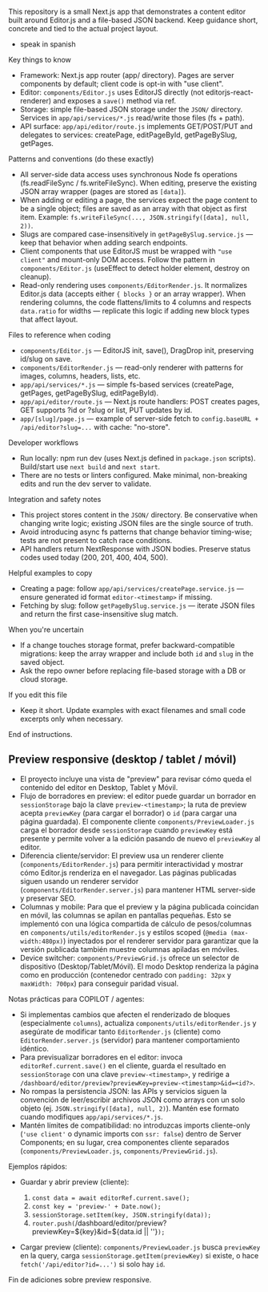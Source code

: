 This repository is a small Next.js app that demonstrates a content editor built around Editor.js
and a file-based JSON backend. Keep guidance short, concrete and tied to the actual project layout.

- speak in spanish

Key things to know
- Framework: Next.js app router (app/ directory). Pages are server components by default; client code is opt-in with "use client".
- Editor: `components/Editor.js` uses EditorJS directly (not editorjs-react-renderer) and exposes a `save()` method via ref.
- Storage: simple file-based JSON storage under the `JSON/` directory. Services in `app/api/services/*.js` read/write those files (fs + path).
- API surface: `app/api/editor/route.js` implements GET/POST/PUT and delegates to services: createPage, editPageById, getPageBySlug, getPages.

Patterns and conventions (do these exactly)
- All server-side data access uses synchronous Node fs operations (fs.readFileSync / fs.writeFileSync). When editing, preserve the existing JSON array wrapper (pages are stored as `[data]`).
- When adding or editing a page, the services expect the page content to be a single object; files are saved as an array with that object as first item. Example: `fs.writeFileSync(..., JSON.stringify([data], null, 2))`.
- Slugs are compared case-insensitively in `getPageBySlug.service.js` — keep that behavior when adding search endpoints.
- Client components that use EditorJS must be wrapped with `"use client"` and mount-only DOM access. Follow the pattern in `components/Editor.js` (useEffect to detect holder element, destroy on cleanup).
- Read-only rendering uses `components/EditorRender.js`. It normalizes Editor.js data (accepts either `{ blocks }` or an array wrapper). When rendering columns, the code flattens/limits to 4 columns and respects `data.ratio` for widths — replicate this logic if adding new block types that affect layout.

Files to reference when coding
- `components/Editor.js` — EditorJS init, save(), DragDrop init, preserving id/slug on save.
- `components/EditorRender.js` — read-only renderer with patterns for images, columns, headers, lists, etc.
- `app/api/services/*.js` — simple fs-based services (createPage, getPages, getPageBySlug, editPageById).
- `app/api/editor/route.js` — Next.js route handlers: POST creates pages, GET supports ?id or ?slug or list, PUT updates by id.
- `app/[slug]/page.js` — example of server-side fetch to `config.baseURL + /api/editor?slug=...` with cache: "no-store".

Developer workflows
- Run locally: npm run dev (uses Next.js defined in `package.json` scripts). Build/start use `next build` and `next start`.
- There are no tests or linters configured. Make minimal, non-breaking edits and run the dev server to validate.

Integration and safety notes
- This project stores content in the `JSON/` directory. Be conservative when changing write logic; existing JSON files are the single source of truth.
- Avoid introducing async fs patterns that change behavior timing-wise; tests are not present to catch race conditions.
- API handlers return NextResponse with JSON bodies. Preserve status codes used today (200, 201, 400, 404, 500).

Helpful examples to copy
- Creating a page: follow `app/api/services/createPage.service.js` — ensure generated id format `editor-<timestamp>` if missing.
- Fetching by slug: follow `getPageBySlug.service.js` — iterate JSON files and return the first case-insensitive slug match.

When you're uncertain
- If a change touches storage format, prefer backward-compatible migrations: keep the array wrapper and include both `id` and `slug` in the saved object.
- Ask the repo owner before replacing file-based storage with a DB or cloud storage.

If you edit this file
- Keep it short. Update examples with exact filenames and small code excerpts only when necessary.

End of instructions.

Preview responsive (desktop / tablet / móvil)
------------------------------------------
- El proyecto incluye una vista de "preview" para revisar cómo queda el contenido del editor en Desktop, Tablet y Móvil.
- Flujo de borradores en preview: el editor puede guardar un borrador en `sessionStorage` bajo la clave `preview-<timestamp>`; la ruta de preview acepta `previewKey` (para cargar el borrador) o `id` (para cargar una página guardada). El componente cliente `components/PreviewLoader.js` carga el borrador desde `sessionStorage` cuando `previewKey` está presente y permite volver a la edición pasando de nuevo el `previewKey` al editor.
- Diferencia cliente/servidor: El preview usa un renderer cliente (`components/EditorRender.js`) para permitir interactividad y mostrar cómo Editor.js renderiza en el navegador. Las páginas publicadas siguen usando un renderer servidor (`components/EditorRender.server.js`) para mantener HTML server-side y preservar SEO.
- Columnas y mobile: Para que el preview y la página publicada coincidan en móvil, las columnas se apilan en pantallas pequeñas. Esto se implementó con una lógica compartida de cálculo de pesos/columnas en `components/utils/editorRender.js` y estilos scoped (`@media (max-width:480px)`) inyectados por el renderer servidor para garantizar que la versión publicada también muestre columnas apiladas en móviles.
- Device switcher: `components/PreviewGrid.js` ofrece un selector de dispositivo (Desktop/Tablet/Móvil). El modo Desktop renderiza la página como en producción (contenedor centrado con `padding: 32px` y `maxWidth: 700px`) para conseguir paridad visual.

Notas prácticas para COPILOT / agentes:
- Si implementas cambios que afecten el renderizado de bloques (especialmente `columns`), actualiza `components/utils/editorRender.js` y asegúrate de modificar tanto `EditorRender.js` (cliente) como `EditorRender.server.js` (servidor) para mantener comportamiento idéntico.
- Para previsualizar borradores en el editor: invoca `editorRef.current.save()` en el cliente, guarda el resultado en `sessionStorage` con una clave `preview-<timestamp>`, y redirige a `/dashboard/editor/preview?previewKey=preview-<timestamp>&id=<id?>`.
- No rompas la persistencia JSON: las APIs y servicios siguen la convención de leer/escribir archivos JSON como arrays con un solo objeto (ej. `JSON.stringify([data], null, 2)`). Mantén ese formato cuando modifiques `app/api/services/*.js`.
- Mantén límites de compatibilidad: no introduzcas imports cliente-only (`'use client'` o dynamic imports con `ssr: false`) dentro de Server Components; en su lugar, crea componentes cliente separados (`components/PreviewLoader.js`, `components/PreviewGrid.js`).

Ejemplos rápidos:
- Guardar y abrir preview (cliente):
	1. `const data = await editorRef.current.save();`
	2. `const key = 'preview-' + Date.now();`
	3. `sessionStorage.setItem(key, JSON.stringify(data));`
	4. `router.push(`/dashboard/editor/preview?previewKey=${key}&id=${data.id || ''}`);`

- Cargar preview (cliente): `components/PreviewLoader.js` busca `previewKey` en la query, carga `sessionStorage.getItem(previewKey)` si existe, o hace `fetch('/api/editor?id=...')` si solo hay `id`.

Fin de adiciones sobre preview responsive.
